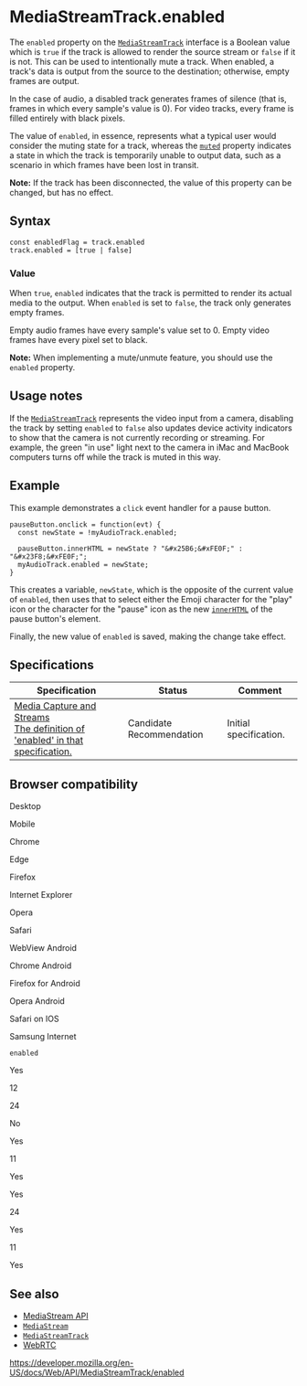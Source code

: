 MediaStreamTrack.enabled
========================

The `enabled` property on the [`MediaStreamTrack`](../mediastreamtrack) interface is a Boolean value which is `true` if the track is allowed to render the source stream or `false` if it is not. This can be used to intentionally mute a track. When enabled, a track's data is output from the source to the destination; otherwise, empty frames are output.

In the case of audio, a disabled track generates frames of silence (that is, frames in which every sample's value is 0). For video tracks, every frame is filled entirely with black pixels.

The value of `enabled`, in essence, represents what a typical user would consider the muting state for a track, whereas the [`muted`](muted) property indicates a state in which the track is temporarily unable to output data, such as a scenario in which frames have been lost in transit.

**Note:** If the track has been disconnected, the value of this property can be changed, but has no effect.

Syntax
------

    const enabledFlag = track.enabled
    track.enabled = [true | false]

### Value

When `true`, `enabled` indicates that the track is permitted to render its actual media to the output. When `enabled` is set to `false`, the track only generates empty frames.

Empty audio frames have every sample's value set to 0. Empty video frames have every pixel set to black.

**Note:** When implementing a mute/unmute feature, you should use the `enabled` property.

Usage notes
-----------

If the [`MediaStreamTrack`](../mediastreamtrack) represents the video input from a camera, disabling the track by setting `enabled` to `false` also updates device activity indicators to show that the camera is not currently recording or streaming. For example, the green "in use" light next to the camera in iMac and MacBook computers turns off while the track is muted in this way.

Example
-------

This example demonstrates a `click` event handler for a pause button.

    pauseButton.onclick = function(evt) {
      const newState = !myAudioTrack.enabled;

      pauseButton.innerHTML = newState ? "&#x25B6;&#xFE0F;" : "&#x23F8;&#xFE0F;";
      myAudioTrack.enabled = newState;
    }

This creates a variable, `newState`, which is the opposite of the current value of `enabled`, then uses that to select either the Emoji character for the "play" icon or the character for the "pause" icon as the new [`innerHTML`](../element/innerhtml) of the pause button's element.

Finally, the new value of `enabled` is saved, making the change take effect.

Specifications
--------------

<table><thead><tr class="header"><th>Specification</th><th>Status</th><th>Comment</th></tr></thead><tbody><tr class="odd"><td><a href="https://w3c.github.io/mediacapture-main/#dom-mediastreamtrack-enabled">Media Capture and Streams<br />
<span class="small">The definition of 'enabled' in that specification.</span></a></td><td><span class="spec-cr">Candidate Recommendation</span></td><td>Initial specification.</td></tr></tbody></table>

Browser compatibility
---------------------

Desktop

Mobile

Chrome

Edge

Firefox

Internet Explorer

Opera

Safari

WebView Android

Chrome Android

Firefox for Android

Opera Android

Safari on IOS

Samsung Internet

`enabled`

Yes

12

24

No

Yes

11

Yes

Yes

24

Yes

11

Yes

See also
--------

-   [MediaStream API](../media_streams_api)
-   [`MediaStream`](../mediastream)
-   [`MediaStreamTrack`](../mediastreamtrack)
-   [WebRTC](../webrtc_api)

<a href="https://developer.mozilla.org/en-US/docs/Web/API/MediaStreamTrack/enabled" class="_attribution-link">https://developer.mozilla.org/en-US/docs/Web/API/MediaStreamTrack/enabled</a>
